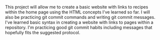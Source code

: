 This project will allow me to create a basic website with links to recipes within the home page using the HTML concepts I've learned so far. I will also be practicing git commit commands and writing git commit messages. 
I've learned basic syntax in creating a website with links to pages within a repository. I'm practicing good git commit habits including messages that hopefully fits the suggested protocol.
